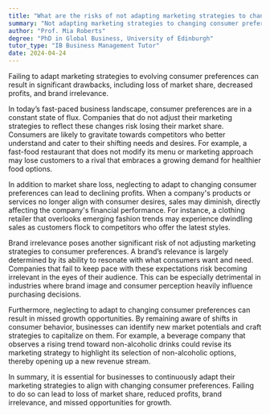 ```yaml
---
title: "What are the risks of not adapting marketing strategies to changing consumer preferences?"
summary: "Not adapting marketing strategies to changing consumer preferences can lead to loss of market share, reduced profits, and brand irrelevance."
author: "Prof. Mia Roberts"
degree: "PhD in Global Business, University of Edinburgh"
tutor_type: "IB Business Management Tutor"
date: 2024-04-24
---
```


Failing to adapt marketing strategies to evolving consumer preferences can result in significant drawbacks, including loss of market share, decreased profits, and brand irrelevance.

In today’s fast-paced business landscape, consumer preferences are in a constant state of flux. Companies that do not adjust their marketing strategies to reflect these changes risk losing their market share. Consumers are likely to gravitate towards competitors who better understand and cater to their shifting needs and desires. For example, a fast-food restaurant that does not modify its menu or marketing approach may lose customers to a rival that embraces a growing demand for healthier food options.

In addition to market share loss, neglecting to adapt to changing consumer preferences can lead to declining profits. When a company's products or services no longer align with consumer desires, sales may diminish, directly affecting the company's financial performance. For instance, a clothing retailer that overlooks emerging fashion trends may experience dwindling sales as customers flock to competitors who offer the latest styles.

Brand irrelevance poses another significant risk of not adjusting marketing strategies to consumer preferences. A brand’s relevance is largely determined by its ability to resonate with what consumers want and need. Companies that fail to keep pace with these expectations risk becoming irrelevant in the eyes of their audience. This can be especially detrimental in industries where brand image and consumer perception heavily influence purchasing decisions.

Furthermore, neglecting to adapt to changing consumer preferences can result in missed growth opportunities. By remaining aware of shifts in consumer behavior, businesses can identify new market potentials and craft strategies to capitalize on them. For example, a beverage company that observes a rising trend toward non-alcoholic drinks could revise its marketing strategy to highlight its selection of non-alcoholic options, thereby opening up a new revenue stream.

In summary, it is essential for businesses to continuously adapt their marketing strategies to align with changing consumer preferences. Failing to do so can lead to loss of market share, reduced profits, brand irrelevance, and missed opportunities for growth.
    